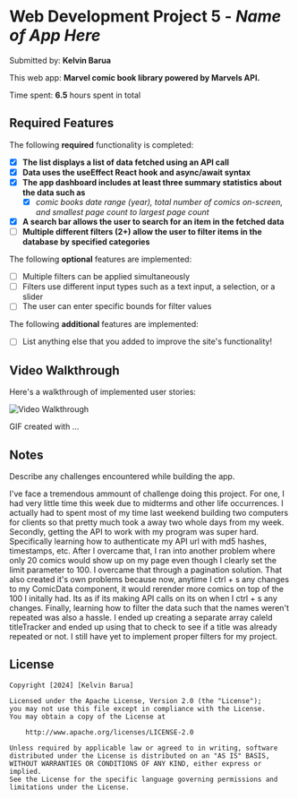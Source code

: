 # Web Development Project 5 - *Name of App Here*

Submitted by: **Kelvin Barua**

This web app: **Marvel comic book library powered by Marvels API.**

Time spent: **6.5** hours spent in total

## Required Features

The following **required** functionality is completed:

- [X] **The list displays a list of data fetched using an API call**
- [X] **Data uses the useEffect React hook and async/await syntax**
- [X] **The app dashboard includes at least three summary statistics about the data such as**
  - [X] *comic books date range (year), total number of comics on-screen, and smallest page count to largest page count*
- [X] **A search bar allows the user to search for an item in the fetched data**
- [ ] **Multiple different filters (2+) allow the user to filter items in the database by specified categories**

The following **optional** features are implemented:

- [ ] Multiple filters can be applied simultaneously
- [ ] Filters use different input types such as a text input, a selection, or a slider
- [ ] The user can enter specific bounds for filter values

The following **additional** features are implemented:

* [ ] List anything else that you added to improve the site's functionality!

## Video Walkthrough

Here's a walkthrough of implemented user stories:

<img src='http://i.imgur.com/link/to/your/gif/file.gif' title='Video Walkthrough' width='' alt='Video Walkthrough' />

<!-- Replace this with whatever GIF tool you used! -->
GIF created with ...  
<!-- Recommended tools:
[Kap](https://getkap.co/) for macOS
[ScreenToGif](https://www.screentogif.com/) for Windows
[peek](https://github.com/phw/peek) for Linux. -->

## Notes

Describe any challenges encountered while building the app.

I've face a tremendous ammount of challenge doing this project. For one, I had very little time this week due to midterms and other life occurrences. I actually had to spent most of my time last weekend building two computers for clients so that pretty much took a away two whole days from my week. Secondly, getting the API to work with my program was super hard. Specifically learning how to authenticate my API url with md5 hashes, timestamps, etc. After I overcame that, I ran into another problem where only 20 comics would show up on my page even though I clearly set the limit parameter to 100. I overcame that through a pagination solution. That also created it's own problems because now, anytime I ctrl + s any changes to my ComicData component, it would rerender more comics on top of the 100 I initally had. Its as if its making API calls on its on when I ctrl + s any changes. Finally, learning how to filter the data such that the names weren't repeated was also a hassle. I ended up creating a separate array caleld titleTracker and ended up using that to check to see if a title was already repeated or not. I still have yet to implement proper filters for my project. 

## License

    Copyright [2024] [Kelvin Barua]

    Licensed under the Apache License, Version 2.0 (the "License");
    you may not use this file except in compliance with the License.
    You may obtain a copy of the License at

        http://www.apache.org/licenses/LICENSE-2.0

    Unless required by applicable law or agreed to in writing, software
    distributed under the License is distributed on an "AS IS" BASIS,
    WITHOUT WARRANTIES OR CONDITIONS OF ANY KIND, either express or implied.
    See the License for the specific language governing permissions and
    limitations under the License.